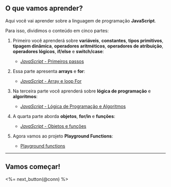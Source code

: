 ## O que vamos aprender?

Aqui você vai aprender sobre a linguagem de programação **JavaScript**.

Para isso, dividimos o conteúdo em cinco partes:

1. Primeiro você aprenderá sobre **variáveis**, **constantes**, **tipos primitivos**, **tipagem dinâmica**, **operadores aritméticos**, **operadores de atribuição**, **operadores lógicos**, **if/else** e **switch/case**:

    * [_JavaScript_ - Primeiros passos](/fundamentals/javascript/js-features/js-part-1)

2. Essa parte apresenta **arrays** e **for**:

    * [_JavaScript_ - Array e loop For](/fundamentals/javascript/js-features/js-part-2)

3. Na terceira parte você aprenderá sobre **lógica de programação** e **algoritmos**:

    * [_JavaScript_ - Lógica de Programação e Algoritmos](/fundamentals/javascript/js-features/js-part-3)

4. A quarta parte aborda **objetos**, **for/in** e **funções**:

    * [_JavaScript_ - Objetos e funções](/fundamentals/javascript/js-features/js-part-4)

5. Agora vamos ao projeto **Playground Functions**:

    * [Playground functions](/fundamentals/javascript/js-features/project-playground-functions)

---

## Vamos começar!

<%= next_button(@conn) %>
